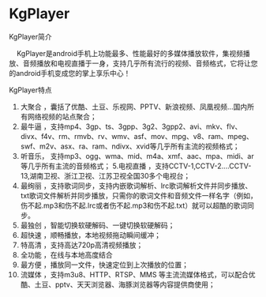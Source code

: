 # KgPlayer

KgPlayer简介 

     KgPlayer是android手机上功能最多、性能最好的多媒体播放软件，集视频播放、音频播放和电视直播于一身，支持几乎所有流行的视频、音频格式，它将让您的android手机变成您的掌上享乐中心！
     
KgPlayer特点
1. 大聚合 ，囊括了优酷、土豆、乐视网、PPTV、新浪视频、凤凰视频...国内所有网络视频的站点聚合；
3. 最牛逼 ，支持mp4、3gp、ts、3gpp、3g2、3gpp2、avi、mkv、flv、divx、f4v、rm、rmvb、rv、wmv、asf、mov、mpg、v8、ram、mpeg、swf、m2v、asx、ra、ram、ndivx、xvid等几乎所有主流的视频格式；
4. 听音乐， 支持mp3、ogg、wma、mid、m4a、xmf、aac、mpa、midi、ar等几乎所有主流的音频格式；
5.电视直播 ，支持CCTV-1,CCTV-2....CCTV-13,湖南卫视、浙江卫视、江苏卫视全国30多个电视台；
6. 最绚丽 ，支持歌词同步，支持内嵌歌词解析、lrc歌词解析文件并同步播放、txt歌词文件解析并同步播放，只需你的歌词文件和音频文件一样名字（例如，伤不起.mp3和伤不起.lrc或者伤不起.mp3和伤不起.txt）就可以超酷的歌词同步。
7. 最独创 ，智能切换软硬解码、一键切换软硬解码；
8. 超快速 ，顺畅播放，本地视频拖动瞬间缓冲；
9. 特高清 ，支持高达720p高清视频播放；
10. 全功能 ，在线与本地高度结合
11. 最方便 ，播放同一文件，快速定位到上次播放的位置；
12. 流媒体 ，支持m3u8、HTTP、RTSP、MMS 等主流流媒体格式，可以配合优酷、土豆、pptv、天天浏览器、海豚浏览器等内容提供商使用；
